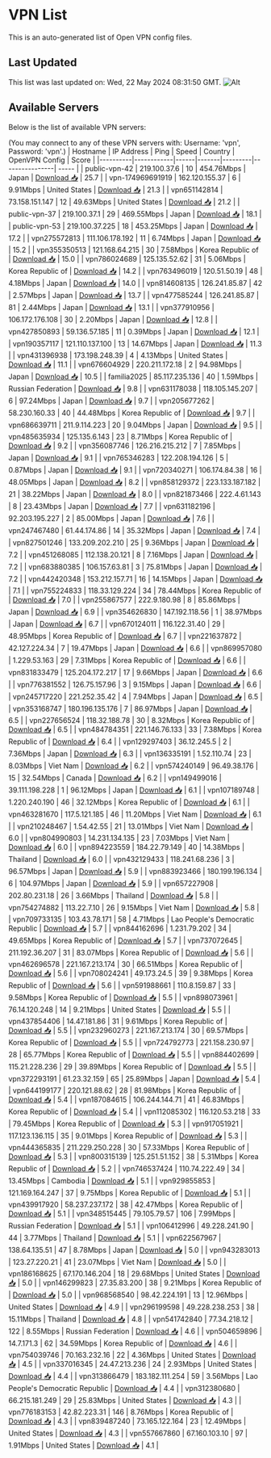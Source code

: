 # VPN List

This is an auto-generated list of Open VPN config files.

## Last Updated

This list was last updated on: Wed, 22 May 2024 08:31:50 GMT.
![Alt](https://repobeats.axiom.co/api/embed/186b98318ef1479477931607c1ad7d823f12451f.svg "Repobeats analytics image")

## Available Servers

Below is the list of available VPN servers:

(You may connect to any of these VPN servers with: Username: 'vpn', Password: 'vpn'.)
| Hostname | IP Address | Ping | Speed | Country | OpenVPN Config | Score |
|----------|------------|------|-------|---------|----------------| ----- |
| public-vpn-42 | 219.100.37.6 | 10 | 454.76Mbps | Japan | [Download 📥](./configs/server_0_JP.ovpn) | 25.7 |
| vpn-174969691919 | 162.120.155.37 | 6 | 9.91Mbps | United States | [Download 📥](./configs/server_1_US.ovpn) | 21.3 |
| vpn651142814 | 73.158.151.147 | 12 | 49.63Mbps | United States | [Download 📥](./configs/server_2_US.ovpn) | 21.2 |
| public-vpn-37 | 219.100.37.1 | 29 | 469.55Mbps | Japan | [Download 📥](./configs/server_3_JP.ovpn) | 18.1 |
| public-vpn-53 | 219.100.37.225 | 18 | 453.25Mbps | Japan | [Download 📥](./configs/server_4_JP.ovpn) | 17.2 |
| vpn275572813 | 111.106.178.192 | 11 | 6.74Mbps | Japan | [Download 📥](./configs/server_5_JP.ovpn) | 15.2 |
| vpn355350513 | 121.168.64.215 | 30 | 7.58Mbps | Korea Republic of | [Download 📥](./configs/server_6_KR.ovpn) | 15.0 |
| vpn786024689 | 125.135.52.62 | 31 | 5.06Mbps | Korea Republic of | [Download 📥](./configs/server_7_KR.ovpn) | 14.2 |
| vpn763496019 | 120.51.50.19 | 48 | 4.18Mbps | Japan | [Download 📥](./configs/server_8_JP.ovpn) | 14.0 |
| vpn814608135 | 126.241.85.87 | 42 | 2.57Mbps | Japan | [Download 📥](./configs/server_9_JP.ovpn) | 13.7 |
| vpn477585244 | 126.241.85.87 | 81 | 2.44Mbps | Japan | [Download 📥](./configs/server_10_JP.ovpn) | 13.1 |
| vpn377910956 | 106.172.176.108 | 30 | 2.20Mbps | Japan | [Download 📥](./configs/server_11_JP.ovpn) | 12.8 |
| vpn427850893 | 59.136.57.185 | 11 | 0.39Mbps | Japan | [Download 📥](./configs/server_12_JP.ovpn) | 12.1 |
| vpn190357117 | 121.110.137.100 | 13 | 14.67Mbps | Japan | [Download 📥](./configs/server_13_JP.ovpn) | 11.3 |
| vpn431396938 | 173.198.248.39 | 4 | 4.13Mbps | United States | [Download 📥](./configs/server_14_US.ovpn) | 11.1 |
| vpn676604929 | 220.211.172.18 | 2 | 94.98Mbps | Japan | [Download 📥](./configs/server_15_JP.ovpn) | 10.5 |
| familia2025 | 85.117.235.136 | 40 | 1.59Mbps | Russian Federation | [Download 📥](./configs/server_16_RU.ovpn) | 9.8 |
| vpn631178038 | 118.105.145.207 | 6 | 97.24Mbps | Japan | [Download 📥](./configs/server_17_JP.ovpn) | 9.7 |
| vpn205677262 | 58.230.160.33 | 40 | 44.48Mbps | Korea Republic of | [Download 📥](./configs/server_18_KR.ovpn) | 9.7 |
| vpn686639711 | 211.9.114.223 | 20 | 9.04Mbps | Japan | [Download 📥](./configs/server_19_JP.ovpn) | 9.5 |
| vpn485635934 | 125.135.6.143 | 23 | 8.71Mbps | Korea Republic of | [Download 📥](./configs/server_20_KR.ovpn) | 9.2 |
| vpn356087746 | 126.216.215.212 | 7 | 7.85Mbps | Japan | [Download 📥](./configs/server_21_JP.ovpn) | 9.1 |
| vpn765346283 | 122.208.194.126 | 5 | 0.87Mbps | Japan | [Download 📥](./configs/server_22_JP.ovpn) | 9.1 |
| vpn720340271 | 106.174.84.38 | 16 | 48.05Mbps | Japan | [Download 📥](./configs/server_23_JP.ovpn) | 8.2 |
| vpn858129372 | 223.133.187.182 | 21 | 38.22Mbps | Japan | [Download 📥](./configs/server_24_JP.ovpn) | 8.0 |
| vpn821873466 | 222.4.61.143 | 8 | 23.43Mbps | Japan | [Download 📥](./configs/server_25_JP.ovpn) | 7.7 |
| vpn631182196 | 92.203.195.227 | 2 | 85.00Mbps | Japan | [Download 📥](./configs/server_26_JP.ovpn) | 7.6 |
| vpn247467480 | 61.44.174.86 | 14 | 35.32Mbps | Japan | [Download 📥](./configs/server_27_JP.ovpn) | 7.4 |
| vpn827501246 | 133.209.202.210 | 25 | 9.36Mbps | Japan | [Download 📥](./configs/server_28_JP.ovpn) | 7.2 |
| vpn451268085 | 112.138.20.121 | 8 | 7.16Mbps | Japan | [Download 📥](./configs/server_29_JP.ovpn) | 7.2 |
| vpn683880385 | 106.157.63.81 | 3 | 75.81Mbps | Japan | [Download 📥](./configs/server_30_JP.ovpn) | 7.2 |
| vpn442420348 | 153.212.157.71 | 16 | 14.15Mbps | Japan | [Download 📥](./configs/server_31_JP.ovpn) | 7.1 |
| vpn755224833 | 118.33.129.224 | 34 | 78.44Mbps | Korea Republic of | [Download 📥](./configs/server_32_KR.ovpn) | 7.0 |
| vpn255867577 | 222.9.180.98 | 8 | 85.86Mbps | Japan | [Download 📥](./configs/server_33_JP.ovpn) | 6.9 |
| vpn354626830 | 147.192.118.56 | 1 | 38.97Mbps | Japan | [Download 📥](./configs/server_34_JP.ovpn) | 6.7 |
| vpn670124011 | 116.122.31.40 | 29 | 48.95Mbps | Korea Republic of | [Download 📥](./configs/server_35_KR.ovpn) | 6.7 |
| vpn221637872 | 42.127.224.34 | 7 | 19.47Mbps | Japan | [Download 📥](./configs/server_36_JP.ovpn) | 6.6 |
| vpn869957080 | 1.229.53.163 | 29 | 7.31Mbps | Korea Republic of | [Download 📥](./configs/server_37_KR.ovpn) | 6.6 |
| vpn831833479 | 125.204.172.217 | 17 | 9.66Mbps | Japan | [Download 📥](./configs/server_38_JP.ovpn) | 6.6 |
| vpn776381552 | 126.75.157.96 | 3 | 9.15Mbps | Japan | [Download 📥](./configs/server_39_JP.ovpn) | 6.6 |
| vpn245717220 | 221.252.35.42 | 4 | 7.94Mbps | Japan | [Download 📥](./configs/server_40_JP.ovpn) | 6.5 |
| vpn353168747 | 180.196.135.176 | 7 | 86.97Mbps | Japan | [Download 📥](./configs/server_41_JP.ovpn) | 6.5 |
| vpn227656524 | 118.32.188.78 | 30 | 8.32Mbps | Korea Republic of | [Download 📥](./configs/server_42_KR.ovpn) | 6.5 |
| vpn484784351 | 221.146.76.133 | 33 | 7.38Mbps | Korea Republic of | [Download 📥](./configs/server_43_KR.ovpn) | 6.4 |
| vpn129297403 | 36.12.245.5 | 2 | 7.36Mbps | Japan | [Download 📥](./configs/server_44_JP.ovpn) | 6.3 |
| vpn136335191 | 1.52.110.74 | 23 | 8.03Mbps | Viet Nam | [Download 📥](./configs/server_45_VN.ovpn) | 6.2 |
| vpn574240149 | 96.49.38.176 | 15 | 32.54Mbps | Canada | [Download 📥](./configs/server_46_CA.ovpn) | 6.2 |
| vpn149499016 | 39.111.198.228 | 1 | 96.12Mbps | Japan | [Download 📥](./configs/server_47_JP.ovpn) | 6.1 |
| vpn107189748 | 1.220.240.190 | 46 | 32.12Mbps | Korea Republic of | [Download 📥](./configs/server_48_KR.ovpn) | 6.1 |
| vpn463281670 | 117.5.121.185 | 46 | 11.20Mbps | Viet Nam | [Download 📥](./configs/server_49_VN.ovpn) | 6.1 |
| vpn210248467 | 1.54.42.55 | 21 | 13.01Mbps | Viet Nam | [Download 📥](./configs/server_50_VN.ovpn) | 6.0 |
| vpn804990803 | 14.231.134.135 | 23 | 7.03Mbps | Viet Nam | [Download 📥](./configs/server_51_VN.ovpn) | 6.0 |
| vpn894223559 | 184.22.79.149 | 40 | 14.38Mbps | Thailand | [Download 📥](./configs/server_52_TH.ovpn) | 6.0 |
| vpn432129433 | 118.241.68.236 | 3 | 96.57Mbps | Japan | [Download 📥](./configs/server_53_JP.ovpn) | 5.9 |
| vpn883923466 | 180.199.196.134 | 6 | 104.97Mbps | Japan | [Download 📥](./configs/server_54_JP.ovpn) | 5.9 |
| vpn657227908 | 202.80.231.18 | 26 | 3.66Mbps | Thailand | [Download 📥](./configs/server_55_TH.ovpn) | 5.8 |
| vpn754274882 | 113.22.7.10 | 26 | 9.15Mbps | Viet Nam | [Download 📥](./configs/server_56_VN.ovpn) | 5.8 |
| vpn709733135 | 103.43.78.171 | 58 | 4.71Mbps | Lao People's Democratic Republic | [Download 📥](./configs/server_57_LA.ovpn) | 5.7 |
| vpn844162696 | 1.231.79.202 | 34 | 49.65Mbps | Korea Republic of | [Download 📥](./configs/server_58_KR.ovpn) | 5.7 |
| vpn737072645 | 211.192.36.207 | 31 | 83.07Mbps | Korea Republic of | [Download 📥](./configs/server_59_KR.ovpn) | 5.6 |
| vpn462696578 | 221.167.213.174 | 30 | 66.51Mbps | Korea Republic of | [Download 📥](./configs/server_60_KR.ovpn) | 5.6 |
| vpn708024241 | 49.173.24.5 | 39 | 9.38Mbps | Korea Republic of | [Download 📥](./configs/server_61_KR.ovpn) | 5.6 |
| vpn591988661 | 110.8.159.87 | 33 | 9.58Mbps | Korea Republic of | [Download 📥](./configs/server_62_KR.ovpn) | 5.5 |
| vpn898073961 | 76.14.120.248 | 14 | 9.21Mbps | United States | [Download 📥](./configs/server_63_US.ovpn) | 5.5 |
| vpn437854406 | 14.47.181.86 | 31 | 9.61Mbps | Korea Republic of | [Download 📥](./configs/server_64_KR.ovpn) | 5.5 |
| vpn232960273 | 221.167.213.174 | 30 | 69.57Mbps | Korea Republic of | [Download 📥](./configs/server_65_KR.ovpn) | 5.5 |
| vpn724792773 | 221.158.230.97 | 28 | 65.77Mbps | Korea Republic of | [Download 📥](./configs/server_66_KR.ovpn) | 5.5 |
| vpn884402699 | 115.21.228.236 | 29 | 39.89Mbps | Korea Republic of | [Download 📥](./configs/server_67_KR.ovpn) | 5.5 |
| vpn372293191 | 61.23.32.159 | 65 | 25.89Mbps | Japan | [Download 📥](./configs/server_68_JP.ovpn) | 5.4 |
| vpn644199177 | 220.121.88.62 | 28 | 81.98Mbps | Korea Republic of | [Download 📥](./configs/server_69_KR.ovpn) | 5.4 |
| vpn187084615 | 106.244.144.71 | 41 | 46.83Mbps | Korea Republic of | [Download 📥](./configs/server_70_KR.ovpn) | 5.4 |
| vpn112085302 | 116.120.53.218 | 33 | 79.45Mbps | Korea Republic of | [Download 📥](./configs/server_71_KR.ovpn) | 5.3 |
| vpn917051921 | 117.123.136.115 | 35 | 9.01Mbps | Korea Republic of | [Download 📥](./configs/server_72_KR.ovpn) | 5.3 |
| vpn444365835 | 211.229.250.228 | 30 | 57.33Mbps | Korea Republic of | [Download 📥](./configs/server_73_KR.ovpn) | 5.3 |
| vpn800315139 | 125.251.51.152 | 38 | 5.31Mbps | Korea Republic of | [Download 📥](./configs/server_74_KR.ovpn) | 5.2 |
| vpn746537424 | 110.74.222.49 | 34 | 13.45Mbps | Cambodia | [Download 📥](./configs/server_75_KH.ovpn) | 5.1 |
| vpn929855853 | 121.169.164.247 | 37 | 9.75Mbps | Korea Republic of | [Download 📥](./configs/server_76_KR.ovpn) | 5.1 |
| vpn439917920 | 58.237.237.172 | 38 | 42.47Mbps | Korea Republic of | [Download 📥](./configs/server_77_KR.ovpn) | 5.1 |
| vpn348515445 | 79.105.79.57 | 106 | 7.99Mbps | Russian Federation | [Download 📥](./configs/server_78_RU.ovpn) | 5.1 |
| vpn106412996 | 49.228.241.90 | 44 | 3.77Mbps | Thailand | [Download 📥](./configs/server_79_TH.ovpn) | 5.1 |
| vpn622567967 | 138.64.135.51 | 47 | 8.78Mbps | Japan | [Download 📥](./configs/server_80_JP.ovpn) | 5.0 |
| vpn943283013 | 123.27.220.21 | 41 | 23.07Mbps | Viet Nam | [Download 📥](./configs/server_81_VN.ovpn) | 5.0 |
| vpn186168625 | 67.170.146.204 | 18 | 29.68Mbps | United States | [Download 📥](./configs/server_82_US.ovpn) | 5.0 |
| vpn146299823 | 27.35.83.200 | 38 | 9.21Mbps | Korea Republic of | [Download 📥](./configs/server_83_KR.ovpn) | 5.0 |
| vpn968568540 | 98.42.224.191 | 13 | 12.96Mbps | United States | [Download 📥](./configs/server_84_US.ovpn) | 4.9 |
| vpn296199598 | 49.228.238.253 | 38 | 15.11Mbps | Thailand | [Download 📥](./configs/server_85_TH.ovpn) | 4.8 |
| vpn541742840 | 77.34.218.12 | 122 | 8.55Mbps | Russian Federation | [Download 📥](./configs/server_86_RU.ovpn) | 4.6 |
| vpn504659896 | 14.7.171.3 | 62 | 34.59Mbps | Korea Republic of | [Download 📥](./configs/server_87_KR.ovpn) | 4.6 |
| vpn754039746 | 70.163.232.16 | 22 | 4.36Mbps | United States | [Download 📥](./configs/server_88_US.ovpn) | 4.5 |
| vpn337016345 | 24.47.213.236 | 24 | 2.93Mbps | United States | [Download 📥](./configs/server_89_US.ovpn) | 4.4 |
| vpn313866479 | 183.182.111.254 | 59 | 3.56Mbps | Lao People's Democratic Republic | [Download 📥](./configs/server_90_LA.ovpn) | 4.4 |
| vpn312380680 | 66.215.181.249 | 29 | 25.83Mbps | United States | [Download 📥](./configs/server_91_US.ovpn) | 4.3 |
| vpn776183153 | 42.82.223.31 | 146 | 8.76Mbps | Korea Republic of | [Download 📥](./configs/server_92_KR.ovpn) | 4.3 |
| vpn839487240 | 73.165.122.164 | 23 | 12.49Mbps | United States | [Download 📥](./configs/server_93_US.ovpn) | 4.3 |
| vpn557667860 | 67.160.103.10 | 97 | 1.91Mbps | United States | [Download 📥](./configs/server_94_US.ovpn) | 4.1 |
